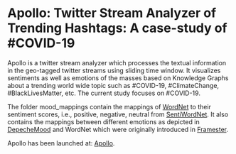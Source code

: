 # Apollo:  Twitter Stream Analyzer of Trending Hashtags: A case-study of #COVID-19

Apollo is a twitter stream analyzer which processes the textual information in the geo-tagged twitter streams using sliding time window. It visualizes sentiments as well as emotions of the masses based on Knowledge Graphs about a trending world wide topic such as #COVID-19, #ClimateChange, #BlackLivesMatter, etc. The current study focuses on #COVID-19.

The folder mood_mappings contain the mappings of <a href="https://wordnet.princeton.edu/">WordNet</a> to their sentiment scores, i.e., positive, negative, neutral from <a href="https://github.com/aesuli/SentiWordNet">SentiWordNet</a>. It also contains the mappings between different emotions as depicted in <a href="https://github.com/marcoguerini/DepecheMood/releases/">DepecheMood</a> and WordNet which were originally introduced in <a href="https://github.com/framester/Framester">Framester</a>.

Apollo has been launched at: <a href="http://covid-twitter-stream.fiz-karlsruhe.de/">Apollo</a>.


